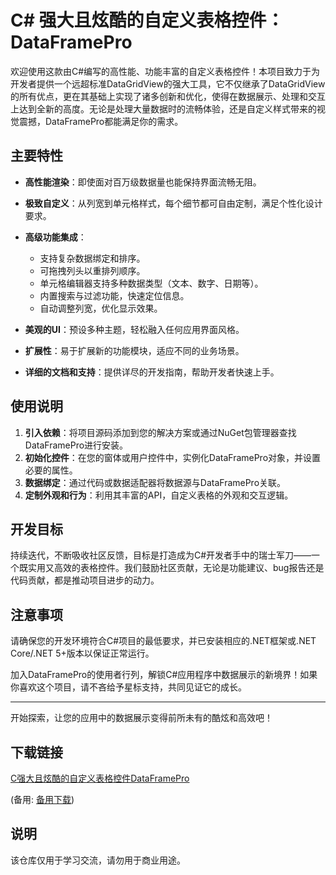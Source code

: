 # C# 强大且炫酷的自定义表格控件：DataFramePro

欢迎使用这款由C#编写的高性能、功能丰富的自定义表格控件！本项目致力于为开发者提供一个远超标准DataGridView的强大工具，它不仅继承了DataGridView的所有优点，更在其基础上实现了诸多创新和优化，使得在数据展示、处理和交互上达到全新的高度。无论是处理大量数据时的流畅体验，还是自定义样式带来的视觉震撼，DataFramePro都能满足你的需求。

## 主要特性

- **高性能渲染**：即使面对百万级数据量也能保持界面流畅无阻。
- **极致自定义**：从列宽到单元格样式，每个细节都可自由定制，满足个性化设计要求。
- **高级功能集成**：
  - 支持复杂数据绑定和排序。
  - 可拖拽列头以重排列顺序。
  - 单元格编辑器支持多种数据类型（文本、数字、日期等）。
  - 内置搜索与过滤功能，快速定位信息。
  - 自动调整列宽，优化显示效果。
  
- **美观的UI**：预设多种主题，轻松融入任何应用界面风格。
- **扩展性**：易于扩展新的功能模块，适应不同的业务场景。
- **详细的文档和支持**：提供详尽的开发指南，帮助开发者快速上手。

## 使用说明

1. **引入依赖**：将项目源码添加到您的解决方案或通过NuGet包管理器查找DataFramePro进行安装。
2. **初始化控件**：在您的窗体或用户控件中，实例化DataFramePro对象，并设置必要的属性。
3. **数据绑定**：通过代码或数据适配器将数据源与DataFramePro关联。
4. **定制外观和行为**：利用其丰富的API，自定义表格的外观和交互逻辑。

## 开发目标

持续迭代，不断吸收社区反馈，目标是打造成为C#开发者手中的瑞士军刀——一个既实用又高效的表格控件。我们鼓励社区贡献，无论是功能建议、bug报告还是代码贡献，都是推动项目进步的动力。

## 注意事项

请确保您的开发环境符合C#项目的最低要求，并已安装相应的.NET框架或.NET Core/.NET 5+版本以保证正常运行。

加入DataFramePro的使用者行列，解锁C#应用程序中数据展示的新境界！如果你喜欢这个项目，请不吝给予星标支持，共同见证它的成长。

---

开始探索，让您的应用中的数据展示变得前所未有的酷炫和高效吧！

## 下载链接
[C强大且炫酷的自定义表格控件DataFramePro](https://pan.quark.cn/s/2db2894e35fe) 

(备用: [备用下载](https://pan.baidu.com/s/1eFjJHhNlAfITl_v-23CbRw?pwd=1234))

## 说明

该仓库仅用于学习交流，请勿用于商业用途。
